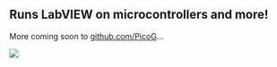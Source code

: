 ## Runs LabVIEW on microcontrollers and more!

More coming soon to [github.com/PicoG](https://github.com/PicoG)...

![](https://user-images.githubusercontent.com/381432/127711404-69957651-ef9d-45f1-8ecc-eeb3c90f86b6.png)
